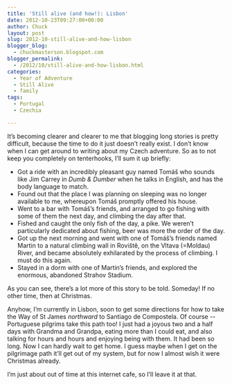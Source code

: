 ```yaml
---
title: 'Still alive (and how!): Lisbon'
date: 2012-10-23T09:27:00+00:00
author: Chuck
layout: post
slug: 2012-10-still-alive-and-how-lisbon
blogger_blog:
  - chuckmasterson.blogspot.com
blogger_permalink:
  - /2012/10/still-alive-and-how-lisbon.html
categories:
  - Year of Adventure
  - Still Alive
  - family
tags:
  - Portugal
  - Czechia

---
```


It’s becoming clearer and clearer to me that blogging long stories is
pretty difficult, because the time to do it just doesn’t really exist. I
don’t know when I can get around to writing about my Czech adventure. So
as to not keep you completely on tenterhooks, I’ll sum it up briefly: 

*   Got a ride with an incredibly pleasant guy named Tomáš who sounds like Jim
    Carrey in _Dumb & Dumber_ when he talks in English, and has the body
    language to match.
*   Found out that the place I was planning on sleeping was no longer available
    to me, whereupon Tomáš promptly offered his house.
*   Went to a bar with Tomáš’s friends, and arranged to go fishing with some of
    them the next day, and climbing the day after that.
*   Fished and caught the only fish of the day, a pike. We weren’t particularly
    dedicated about fishing, beer was more the order of the day.
*   Got up the next morning and went with one of Tomáš’s friends named Martin
    to a natural climbing wall in Roviště, on the Vltava (=Moldau) River, and
    became absolutely exhilarated by the process of climbing. I must do this
    again.
*   Stayed in a dorm with one of Martin’s friends, and explored the enormous,
    abandoned Strahov Stadium.

As you can see, there’s a lot more of this story to be told. Someday! If
no other time, then at Christmas. 

Anyhow, I’m currently in Lisbon, soon to get some directions for how to
take the Way of St James *northward* to Santiago de Compostela. Of course
-- Portuguese pilgrims take this path too! I just had a joyous two and a
half days with Grandma and Grandpa, eating more than I could eat, and also
talking for hours and hours and enjoying being with them. It had been so long.
Now I can hardly wait to get home. I guess maybe when I get on the pilgrimage
path it’ll get out of my system, but for now I almost wish it were
Christmas already.

I’m just about out of time at this internet cafe, so I’ll leave it
at that.
